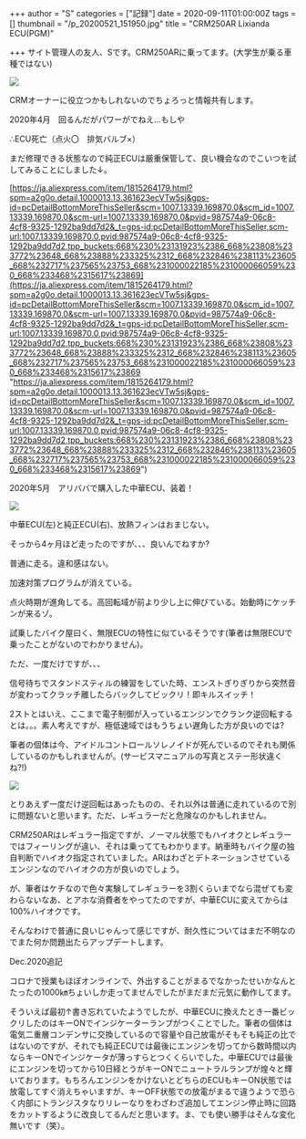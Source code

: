 +++
author = "S"
categories = ["記録"]
date = 2020-09-11T01:00:00Z
tags = []
thumbnail = "/p_20200521_151950.jpg"
title = "CRM250AR Lixianda ECU(PGM)"

+++
サイト管理人の友人、Sです。CRM250ARに乗ってます。(大学生が乗る車種ではない)

![](/img/p_20190809_165815.jpg)

CRMオーナーに役立つかもしれないのでちょろっと情報共有します。

2020年4月　回るんだがパワーがでねえ…もしや

∴ECU死亡（点火〇　排気バルブ×）

まだ修理できる状態なので純正ECUは厳重保管して、良い機会なのでこいつを試してみることにしました↓。

[https://ja.aliexpress.com/item/1815264179.html?spm=a2g0o.detail.1000013.13.361623ecVTw5sj&gps-id=pcDetailBottomMoreThisSeller&scm=1007.13339.169870.0&scm_id=1007.13339.169870.0&scm-url=1007.13339.169870.0&pvid=987574a9-06c8-4cf8-9325-1292ba9dd7d2&_t=gps-id:pcDetailBottomMoreThisSeller,scm-url:1007.13339.169870.0,pvid:987574a9-06c8-4cf8-9325-1292ba9dd7d2,tpp_buckets:668%230%23131923%2386_668%23808%233772%23648_668%23888%233325%2312_668%232846%238113%23605_668%232717%237565%23753_668%231000022185%231000066059%230_668%233468%2315617%23869](https://ja.aliexpress.com/item/1815264179.html?spm=a2g0o.detail.1000013.13.361623ecVTw5sj&gps-id=pcDetailBottomMoreThisSeller&scm=1007.13339.169870.0&scm_id=1007.13339.169870.0&scm-url=1007.13339.169870.0&pvid=987574a9-06c8-4cf8-9325-1292ba9dd7d2&_t=gps-id:pcDetailBottomMoreThisSeller,scm-url:1007.13339.169870.0,pvid:987574a9-06c8-4cf8-9325-1292ba9dd7d2,tpp_buckets:668%230%23131923%2386_668%23808%233772%23648_668%23888%233325%2312_668%232846%238113%23605_668%232717%237565%23753_668%231000022185%231000066059%230_668%233468%2315617%23869 "https://ja.aliexpress.com/item/1815264179.html?spm=a2g0o.detail.1000013.13.361623ecVTw5sj&gps-id=pcDetailBottomMoreThisSeller&scm=1007.13339.169870.0&scm_id=1007.13339.169870.0&scm-url=1007.13339.169870.0&pvid=987574a9-06c8-4cf8-9325-1292ba9dd7d2&_t=gps-id:pcDetailBottomMoreThisSeller,scm-url:1007.13339.169870.0,pvid:987574a9-06c8-4cf8-9325-1292ba9dd7d2,tpp_buckets:668%230%23131923%2386_668%23808%233772%23648_668%23888%233325%2312_668%232846%238113%23605_668%232717%237565%23753_668%231000022185%231000066059%230_668%233468%2315617%23869")

2020年5月　アリババで購入した中華ECU、装着！

![](/img/p_20200521_151950.jpg)

中華ECU(左)と純正ECU(右)、放熱フィンはおまじない。

そっから4ヶ月ほど走ったのですが、、、良いんでねすか?

普通に走る。違和感はない。

加速対策プログラムが消えている。

点火時期が進角してる。高回転域が前より少し上に伸びている。始動時にケッチンが来るゾ。

試乗したバイク屋曰く、無限ECUの特性に似ているそうです(筆者は無限ECUで乗ったことがないのでわかりません)。

ただ、一度だけですが、、、

信号待ちでスタンドスティルの練習をしていた時、エンストぎりぎりから突然音が変わってクラッチ離したらバックしてビックリ！即キルスイッチ！

2ストとはいえ、ここまで電子制御が入っているエンジンでクランク逆回転するとは。。。素人考えですが、極低速域ではもうちょい遅角した方が良いのでは?

筆者の個体は今、アイドルコントロールソレノイドが死んでいるのでそれも関係しているのかもしれませんが。(サービスマニュアルの写真とステー形状違くね?!)

![](/img/p_20200512_150522.jpg)

とりあえず一度だけ逆回転はあったものの、それ以外は普通に走れているので別に問題ないと思います。ただ、レギュラーだと危険なのかもしれません。

CRM250ARはレギュラー指定ですが、ノーマル状態でもハイオクとレギュラーではフィーリングが違い、それは乗っててもわかります。納車時もバイク屋の独自判断でハイオク指定されていました。ARはわざとデトネーションさせているエンジンなのでハイオクの方が良いのでしょう。

が、筆者はケチなので色々実験してレギュラーを3割くらいまでなら混ぜても変わらないなあ、とアホな消費者をやってたのですが、中華ECUに変えてからは100%ハイオクです。

そんなわけで普通に良いじゃんって感じですが、耐久性についてはまだ不明なのでまた何か問題出たらアップデートします。

Dec.2020追記

コロナで授業もほぼオンラインで、外出することがまるでなかったせいかなんとたったの1000㎞ちょいしか走ってませんでしたがまだまだ元気に動作してます。

そういえば最初↑書き忘れていたようでしたが、中華ECUに換えたとき一番ビックリしたのはキーONでインジケーターランプがつくことでした。筆者の個体は電気二重層コンデンサに交換しているので容量や自己放電がそもそも純正の比ではないのですが、それでも純正ECUでは最後にエンジンを切ってから数時間以内ならキーONでインジケータが薄っすらとつくくらいでした。中華ECUでは最後にエンジンを切ってから10日経とうがキーONでニュートラルランプが煌々と輝いております。もちろんエンジンをかけないとどちらのECUもキーON状態では放電してすぐ消えちゃいますが、キーOFF状態での放電がまるで違うようで恐らく内部にトランジスタなりリレーなりをわざわざ追加してエンジン停止時に回路をカットするように改良してるんだと思います。ま、でも使い勝手はそんな変化無いです（笑）。